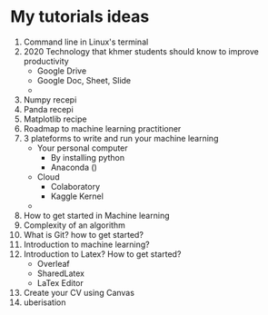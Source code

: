 # My tutorials ideas

1. Command line in Linux's terminal
2. 2020 Technology that khmer students should know to improve productivity
   - Google Drive
   - Google Doc, Sheet, Slide
   -
3. Numpy recepi
4. Panda recepi
5. Matplotlib recipe
6. Roadmap to machine learning practitioner
7. 3 plateforms to write and run your machine learning
   - Your personal computer
     - By installing python
     - Anaconda ()
   - Cloud
     - Colaboratory
     - Kaggle Kernel
   -
8. How to get started in Machine learning
9. Complexity of an algorithm
10. What is Git? how to get started?
11. Introduction to machine learning?
12. Introduction to Latex? How to get started?
    - Overleaf
    - SharedLatex
    - LaTex Editor
13. Create your CV using Canvas
14. uberisation
